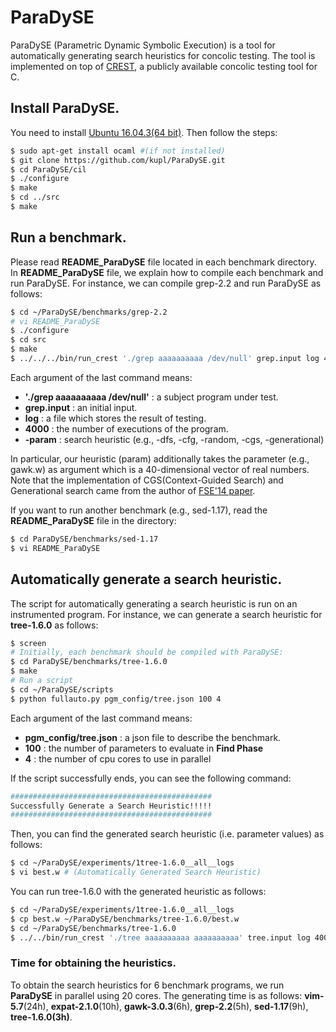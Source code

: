 # ParaDySE 

ParaDySE (Parametric Dynamic Symbolic Execution) is a tool 
for automatically generating search heuristics for concolic testing. 
The tool is implemented on top of [CREST][crest], 
a publicly available concolic testing tool for C.

## Install ParaDySE. 
You need to install [Ubuntu 16.04.3(64 bit)][ubuntu].
Then follow the steps:
```sh
$ sudo apt-get install ocaml #(if not installed) 
$ git clone https://github.com/kupl/ParaDySE.git 
$ cd ParaDySE/cil
$ ./configure
$ make
$ cd ../src
$ make
```

## Run a benchmark.
Please read **README\_ParaDySE** file located in each benchmark directory. 
In **README\_ParaDySE** file, we explain how to compile each benchmark and run ParaDySE.
For instance, we can compile grep-2.2 and run ParaDySE as follows:
```sh
$ cd ~/ParaDySE/benchmarks/grep-2.2 
# vi README_ParaDySE
$ ./configure
$ cd src
$ make
$ ../../../bin/run_crest './grep aaaaaaaaaa /dev/null' grep.input log 4000 -param grep.w
```
Each argument of the last command means:
-	**'./grep aaaaaaaaaa /dev/null'** : a subject program under test. 
-	**grep.input** : an initial input. 
-	**log** : a file which stores the result of testing.
-	**4000** : the number of executions of the program.
-	**-param** : search heuristic (e.g., -dfs, -cfg, -random, -cgs, -generational) 

In particular, our heuristic (param) additionally takes the parameter (e.g., gawk.w) as argument 
which is a 40-dimensional vector of real numbers. 
Note that the implementation of CGS(Context-Guided Search) and Generational search came from the author of [FSE'14 paper][FSE]. 

If you want to run another benchmark (e.g., sed-1.17), read the **README_ParaDySE** file in the directory:
```sh
$ cd ParaDySE/benchmarks/sed-1.17 
$ vi README_ParaDySE
```

## Automatically generate a search heuristic.
The script for automatically generating a search heuristic is run on an instrumented program. 
For instance, we can generate a search heuristic for **tree-1.6.0** as follows:
```sh
$ screen 
# Initially, each benchmark should be compiled with ParaDySE:
$ cd ParaDySE/benchmarks/tree-1.6.0
$ make
# Run a script
$ cd ~/ParaDySE/scripts
$ python fullauto.py pgm_config/tree.json 100 4 
```

Each argument of the last command means:
-	**pgm_config/tree.json** : a json file to describe the benchmark.
-	**100** : the number of parameters to evaluate in **Find Phase**
-	**4** : the number of cpu cores to use in parallel

If the script successfully ends, you can see the following command:
```sh
#############################################
Successfully Generate a Search Heuristic!!!!!
#############################################
```
Then, you can find the generated search heuristic (i.e. parameter values) as follows:
```sh
$ cd ~/ParaDySE/experiments/1tree-1.6.0__all__logs
$ vi best.w # (Automatically Generated Search Heuristic)
```
You can run tree-1.6.0 with the generated heuristic as follows: 
```sh
$ cd ~/ParaDySE/experiments/1tree-1.6.0__all__logs
$ cp best.w ~/ParaDySE/benchmarks/tree-1.6.0/best.w 
$ cd ~/ParaDySE/benchmarks/tree-1.6.0 
$ ../../bin/run_crest './tree aaaaaaaaaa aaaaaaaaaa' tree.input log 4000 -param best.w
```
### Time for obtaining the heuristics.
To obtain the search heuristics for 6 benchmark programs, 
we run **ParaDySE** in parallel using 20 cores.
The generating time is as follows: 
**vim-5.7**(24h), **expat-2.1.0**(10h), **gawk-3.0.3**(6h), 
**grep-2.2**(5h), **sed-1.17**(9h), **tree-1.6.0(3h)**.  

[crest]: https://github.com/jburnim/crest
[ubuntu]: https://www.ubuntu.com/download/desktop
[FSE]: https://dl.acm.org/citation.cfm?id=2635872&CFID=1004243459&CFTOKEN=16632066
